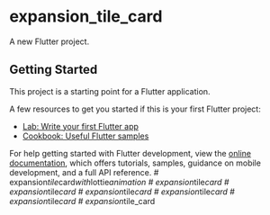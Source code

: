 # expansion_tile_card

A new Flutter project.

## Getting Started

This project is a starting point for a Flutter application.

A few resources to get you started if this is your first Flutter project:

- [Lab: Write your first Flutter app](https://docs.flutter.dev/get-started/codelab)
- [Cookbook: Useful Flutter samples](https://docs.flutter.dev/cookbook)

For help getting started with Flutter development, view the
[online documentation](https://docs.flutter.dev/), which offers tutorials,
samples, guidance on mobile development, and a full API reference.
#   e x p a n s i o n _ t i l e _ c a r d _ w i t h _ l o t t i e _ a n i m a t i o n  
 #   e x p a n s i o n _ t i l e _ c a r d  
 #   e x p a n s i o n _ t i l e _ c a r d  
 #   e x p a n s i o n _ t i l e _ c a r d  
 #   e x p a n s i o n _ t i l e _ c a r d  
 #   e x p a n s i o n _ t i l e _ c a r d  
 #   e x p a n s i o n _ t i l e _ c a r d  
 